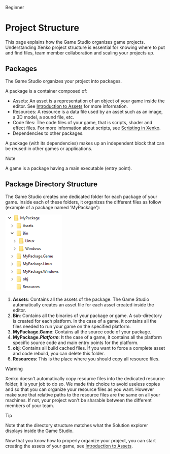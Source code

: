 <span class="label label-doc-level">Beginner</span>

# Project Structure

This page explains how the Game Studio organizes game projects. 
Understanding Xenko project structure is essential for knowing where to put and find files, 
team member collaboration and scaling your projects up.

## Packages

The Game Studio organizes your project into packages. 

A package is a container composed of:

* Assets: An asset is a representation of an object of your game inside the editor. 
  See [Introduction to Assets](introduction-to-assets.md) for more information.
* Resources: A resource is a data file used by an asset such as an image, a 3D model, a sound file, etc.
* Code files: The code files of your game, that is scripts, shader and effect files. 
  For more information about scripts, see [Scripting in Xenko](scripting-in-xenko.md).
* Dependencies to other packages.

A package (with its dependencies) makes up an independent block that can be reused in other games or applications.

> [!NOTE]
> A game is a package having a main executable (entry point).

## Package Directory Structure

The Game Studio creates one dedicated folder for each package of your game.
Inside each of these folders, it organizes the different files as follow (example of a package named 'MyPackage'): 

![Xenko Sample Directory Structure](media/sample-project-directory-structure.png)

1. **Assets**: Contains all the assets of the package. The Game Studio automatically creates an asset file for each asset created inside the editor.
2. **Bin**: Contains all the binaries of your package or game. A sub-directory is created for each platform. 
   In the case of a game, it contains all the files needed to run your game on the specified platform.
3. **MyPackage.Game**: Contains all the source code of your package.
4. **MyPackage._Platform_**: It the case of a game, it contains all the platform specific source code and main entry points for the platform. 
5. **obj**: Contains all build cached files. If you want to force a complete asset and code rebuild, you can delete this folder.
6. **Resources**: This is the place where you should copy all resource files. 

> [!WARNING]
> Xenko doesn't automatically copy resource files into the dedicated resource folder, it is your job to do so. 
> We made this choice to avoid useless copies and so that you can organize your resource files as you want.
> However make sure that relative paths to the resource files are the same on all your machines.
> If not, your project won't be sharable between the different members of your team.

> [!TIP]
> Note that the directory structure matches what the Solution explorer displays inside the Game Studio.

Now that you know how to properly organize your project, you can start creating the assets of your game, see [Introduction to Assets](introduction-to-assets.md).
